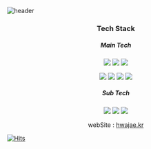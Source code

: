 
![header](https://capsule-render.vercel.app/api?type=wave&color=auto&height=300&section=header&text=JaeHwan%20kim&fontSize=90&fontColor=F8FAFF&animation=fadeIn)


<h3 align="center">Tech Stack</h3>

  <h5 align="center">Main Tech</h5>

<p align="center">
  <img src="https://img.shields.io/badge/JavaScript-F7DF1E?style=flat-square&logo=JavaScript&logoColor=white" />
  <img src="https://img.shields.io/badge/Css3-1572B6?style=flat-square&logo=Css3&logoColor=white" />
  <img src="https://img.shields.io/badge/HTML5-E34F26?style=flat-square&logo=HTML5&logoColor=white" />
</p>
  
<p align="center">
  <img src="https://img.shields.io/badge/React-61DAFB?style=flat-square&logo=React&logoColor=white" />
  <img src="https://img.shields.io/badge/Redux-764ABC?style=flat-square&logo=Redux&logoColor=white" />
  <img src="https://img.shields.io/badge/Electron-47848F?style=flat-square&logo=Electron&logoColor=white" />
  <img src="https://img.shields.io/badge/NodeJS-339933?style=flat-square&logo=NodeJS&logoColor=white" />
</p>

 <h5 align="center">Sub Tech</h5>

<p align="center">
   <img src="https://img.shields.io/badge/TypeScript-3178C6?style=flat-square&logo=TypeScript&logoColor=white" />
  <img src="https://img.shields.io/badge/GraphQL-E10098?style=flat-square&logo=GraphQL&logoColor=white" />
  <img src="https://img.shields.io/badge/AWS-232F3E?style=flat-square&logo=Amazon-AWS&logoColor=white" />
  
</p>


  <p align="center">webSite : <a href="http://hwajae.kr" >hwajae.kr </a></p>


[![Hits](https://hits.seeyoufarm.com/api/count/incr/badge.svg?url=https%3A%2F%2Fgithub.com%2Fzzsza)](https://hits.seeyoufarm.com) 




